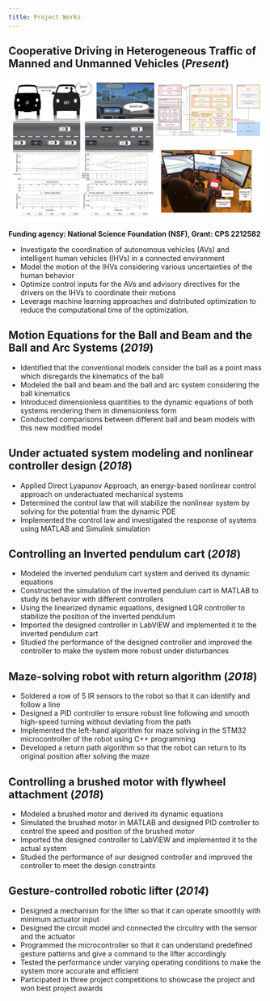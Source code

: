 ```yaml
---
title: Project Works
---
```

## Cooperative Driving in Heterogeneous Traffic of Manned and Unmanned Vehicles (_Present_)      

![Coop project](/assets/img/coop_proj.png)

**Funding agency: National Science Foundation (NSF), Grant: CPS 2212582**

-	Investigate the coordination of autonomous vehicles (AVs) and intelligent human vehicles (IHVs) in a connected environment
-	Model the motion of the IHVs considering various uncertainties of the human behavior
-	Optimize control inputs for the AVs and advisory directives for the drivers on the IHVs to coordinate their motions
-	Leverage machine learning approaches and distributed optimization to reduce the computational time of the optimization.

## Motion Equations for the Ball and Beam and the Ball and Arc Systems (_2019_)
-	Identified that the conventional models consider the ball as a point mass which disregards the kinematics of the ball
-	Modeled the ball and beam and the ball and arc system considering the ball kinematics
-	Introduced dimensionless quantities to the dynamic equations of both systems rendering them in dimensionless form
-	Conducted comparisons between different ball and beam models with this new modified model

## Under actuated system modeling and nonlinear controller design (_2018_)
-	Applied Direct Lyapunov Approach, an energy-based nonlinear control approach on underactuated mechanical systems
-	Determined the control law that will stabilize the nonlinear system by solving for the potential from the dynamic PDE
-	Implemented the control law and investigated the response of systems using MATLAB and Simulink simulation

## Controlling an Inverted pendulum cart (_2018_)
-	Modeled the inverted pendulum cart system and derived its dynamic equations
-	Constructed the simulation of the inverted pendulum cart in MATLAB to study its behavior with different controllers
-	Using the linearized dynamic equations, designed LQR controller to stabilize the position of the inverted pendulum
-	Imported the designed controller in LabVIEW and implemented it to the inverted pendulum cart
-	Studied the performance of the designed controller and improved the controller to make the system more robust under disturbances

## Maze-solving robot with return algorithm (_2018_)
-	Soldered a row of 5 IR sensors to the robot so that it can identify and follow a line
-	Designed a PID controller to ensure robust line following and smooth high-speed turning without deviating from the path 
-	Implemented the left-hand algorithm for maze solving in the STM32 microcontroller of the robot using C++ programming 
-	Developed a return path algorithm so that the robot can return to its original position after solving the maze

## Controlling a brushed motor with flywheel attachment	(_2018_)
-	Modeled a brushed motor and derived its dynamic equations
-	Simulated the brushed motor in MATLAB and designed PID controller to control the speed and position of the brushed motor 
-	Imported the designed controller to LabVIEW and implemented it to the actual system
-	Studied the performance of our designed controller and improved the controller to meet the design constraints

## Gesture-controlled robotic lifter (_2014_) 
-	Designed a mechanism for the lifter so that it can operate smoothly with minimum actuator input
-	Designed the circuit model and connected the circuitry with the sensor and the actuator
-	Programmed the microcontroller so that it can understand predefined gesture patterns and give a command to the lifter accordingly
-	Tested the performance under varying operating conditions to make the system more accurate and efficient
-	Participated in three project competitions to showcase the project and won best project awards
